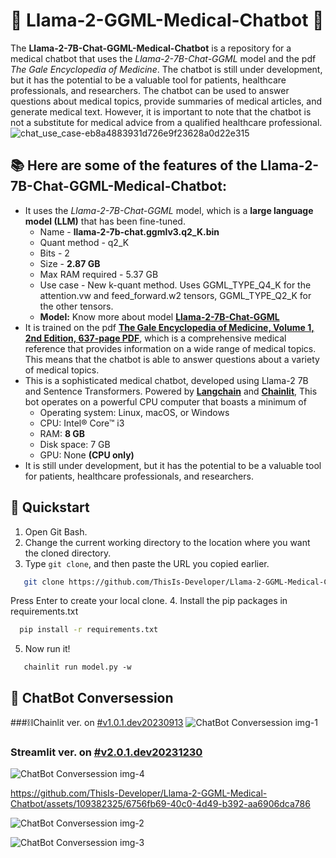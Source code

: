# 🐍 Llama-2-GGML-Medical-Chatbot 🤖
The **Llama-2-7B-Chat-GGML-Medical-Chatbot** is a repository for a medical chatbot that uses the _Llama-2-7B-Chat-GGML_ model and the pdf _The Gale Encyclopedia of Medicine_. The chatbot is still under development, but it has the potential to be a valuable tool for patients, healthcare professionals, and researchers. The chatbot can be used to answer questions about medical topics, provide summaries of medical articles, and generate medical text. However, it is important to note that the chatbot is not a substitute for medical advice from a qualified healthcare professional.
![chat_use_case-eb8a4883931d726e9f23628a0d22e315](https://github.com/ThisIs-Developer/Llama-2-GGML-Medical-Chatbot/assets/109382325/b2c0ed2f-1393-4d6f-938a-1b2666a2e898)

## 📚 Here are some of the features of the Llama-2-7B-Chat-GGML-Medical-Chatbot:

 - It uses the _Llama-2-7B-Chat-GGML_ model, which is a **large language model (LLM)** that has been fine-tuned.
   * Name - **llama-2-7b-chat.ggmlv3.q2_K.bin**
   * Quant method - q2_K
   * Bits - 2
   * Size - **2.87 GB**
   * Max RAM required - 5.37 GB
   * Use case - New k-quant method. Uses GGML_TYPE_Q4_K for the attention.vw and feed_forward.w2 tensors, GGML_TYPE_Q2_K for the other tensors.
   * **Model:** Know more about model **[Llama-2-7B-Chat-GGML](https://huggingface.co/TheBloke/Llama-2-7B-Chat-GGML)**
 - It is trained on the pdf **[The Gale Encyclopedia of Medicine, Volume 1, 2nd Edition, 637-page PDF](https://github.com/ThisIs-Developer/Llama-2-GGML-Medical-Chatbot/blob/main/data/71763-gale-encyclopedia-of-medicine.-vol.-1.-2nd-ed.pdf)**, which is a comprehensive medical reference that provides information on a wide range of medical topics. This means that the chatbot is able to answer questions about a variety of medical topics.
 - This is a sophisticated medical chatbot, developed using Llama-2 7B and Sentence Transformers. Powered by **[Langchain](https://python.langchain.com/docs/get_started/introduction)** and **[Chainlit](https://docs.chainlit.io/overview)**, This bot operates on a powerful CPU computer that boasts a minimum of
    * Operating system: Linux, macOS, or Windows
    * CPU: Intel® Core™ i3
    * RAM: **8 GB**
    * Disk space: 7 GB
    * GPU: None **(CPU only)**
 - It is still under development, but it has the potential to be a valuable tool for patients, healthcare professionals, and researchers.

## 🚀 Quickstart
1. Open Git Bash.
2. Change the current working directory to the location where you want the cloned directory.
3. Type `git clone`, and then paste the URL you copied earlier.
```bash
   git clone https://github.com/ThisIs-Developer/Llama-2-GGML-Medical-Chatbot.git
```
Press Enter to create your local clone.
4. Install the pip packages in requirements.txt
 ```bash
   pip install -r requirements.txt
 ```
5. Now run it!
```ternimal
   chainlit run model.py -w
```
## 📖 ChatBot Conversession
###⛓️Chainlit ver. on [#v1.0.1.dev20230913](https://github.com/ThisIs-Developer/Llama-2-GGML-Medical-Chatbot/releases/tag/v1.0.1.dev20230913)
![ChatBot Conversession img-1](https://github.com/ThisIs-Developer/Llama-2-GGML-Medical-Chatbot/assets/109382325/9af05b2e-1a83-4a7c-aa8c-ed7c60b02e09)

### Streamlit ver. on [#v2.0.1.dev20231230](https://github.com/ThisIs-Developer/Llama-2-GGML-Medical-Chatbot/releases/tag/v2.0.1.dev20231230)
![ChatBot Conversession img-4](https://github.com/ThisIs-Developer/Llama-2-GGML-Medical-Chatbot/assets/109382325/583002bd-22a7-4ff0-8982-6067c1bcaade)

https://github.com/ThisIs-Developer/Llama-2-GGML-Medical-Chatbot/assets/109382325/6756fb69-40c0-4d49-b392-aa6906dca786

![ChatBot Conversession img-2](https://github.com/ThisIs-Developer/Llama-2-GGML-Medical-Chatbot/assets/109382325/1fede7dd-05e1-49de-bbab-f289cbdb9cd9)

![ChatBot Conversession img-3](https://github.com/ThisIs-Developer/Llama-2-GGML-Medical-Chatbot/assets/109382325/d10d949f-37e5-4ec4-868d-2e62d8ad69dc)

